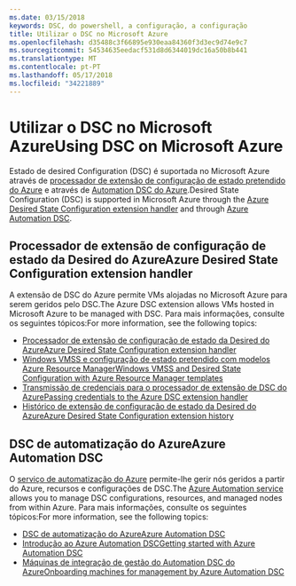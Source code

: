 ```yaml
---
ms.date: 03/15/2018
keywords: DSC, do powershell, a configuração, a configuração
title: Utilizar o DSC no Microsoft Azure
ms.openlocfilehash: d35488c3f66895e930eaa84360f3d3ec9d74e9c7
ms.sourcegitcommit: 54534635eedacf531d8d6344019dc16a50b8b441
ms.translationtype: MT
ms.contentlocale: pt-PT
ms.lasthandoff: 05/17/2018
ms.locfileid: "34221889"
---
```

# <a name="using-dsc-on-microsoft-azure"></a><span data-ttu-id="0a2f3-103">Utilizar o DSC no Microsoft Azure</span><span class="sxs-lookup"><span data-stu-id="0a2f3-103">Using DSC on Microsoft Azure</span></span>

<span data-ttu-id="0a2f3-104">Estado de desired Configuration (DSC) é suportada no Microsoft Azure através de [processador de extensão de configuração de estado pretendido do Azure](/azure/virtual-machines/virtual-machines-windows-extensions-dsc-overview) e através de [Automation DSC do Azure](/azure/automation/automation-dsc-overview).</span><span class="sxs-lookup"><span data-stu-id="0a2f3-104">Desired State Configuration (DSC) is supported in Microsoft Azure through the [Azure Desired State Configuration extension handler](/azure/virtual-machines/virtual-machines-windows-extensions-dsc-overview) and through [Azure Automation DSC](/azure/automation/automation-dsc-overview).</span></span>

## <a name="azure-desired-state-configuration-extension-handler"></a><span data-ttu-id="0a2f3-105">Processador de extensão de configuração de estado da Desired do Azure</span><span class="sxs-lookup"><span data-stu-id="0a2f3-105">Azure Desired State Configuration extension handler</span></span>

<span data-ttu-id="0a2f3-106">A extensão de DSC do Azure permite VMs alojadas no Microsoft Azure para serem geridos pelo DSC.</span><span class="sxs-lookup"><span data-stu-id="0a2f3-106">The Azure DSC extension allows VMs hosted in Microsoft Azure to be managed with DSC.</span></span>
<span data-ttu-id="0a2f3-107">Para mais informações, consulte os seguintes tópicos:</span><span class="sxs-lookup"><span data-stu-id="0a2f3-107">For more information, see the following topics:</span></span>

- [<span data-ttu-id="0a2f3-108">Processador de extensão de configuração de estado da Desired do Azure</span><span class="sxs-lookup"><span data-stu-id="0a2f3-108">Azure Desired State Configuration extension handler</span></span>](/azure/virtual-machines/virtual-machines-windows-extensions-dsc-overview)
- [<span data-ttu-id="0a2f3-109">Windows VMSS e configuração de estado pretendido com modelos Azure Resource Manager</span><span class="sxs-lookup"><span data-stu-id="0a2f3-109">Windows VMSS and Desired State Configuration with Azure Resource Manager templates</span></span>](/azure/virtual-machines/virtual-machines-windows-extensions-dsc-template)
- [<span data-ttu-id="0a2f3-110">Transmissão de credenciais para o processador de extensão de DSC do Azure</span><span class="sxs-lookup"><span data-stu-id="0a2f3-110">Passing credentials to the Azure DSC extension handler</span></span>](/azure/virtual-machines/virtual-machines-windows-extensions-dsc-credentials)
- [<span data-ttu-id="0a2f3-111">Histórico de extensão de configuração de estado da Desired do Azure</span><span class="sxs-lookup"><span data-stu-id="0a2f3-111">Azure Desired State Configuration extension history</span></span>](azureDscexthistory.md)

## <a name="azure-automation-dsc"></a><span data-ttu-id="0a2f3-112">DSC de automatização do Azure</span><span class="sxs-lookup"><span data-stu-id="0a2f3-112">Azure Automation DSC</span></span>

<span data-ttu-id="0a2f3-113">O [serviço de automatização do Azure](https://azure.microsoft.com/services/automation/) permite-lhe gerir nós geridos a partir do Azure, recursos e configurações de DSC.</span><span class="sxs-lookup"><span data-stu-id="0a2f3-113">The [Azure Automation service](https://azure.microsoft.com/services/automation/) allows you to manage DSC configurations, resources, and managed nodes from within Azure.</span></span> <span data-ttu-id="0a2f3-114">Para mais informações, consulte os seguintes tópicos:</span><span class="sxs-lookup"><span data-stu-id="0a2f3-114">For more information, see the following topics:</span></span>

- [<span data-ttu-id="0a2f3-115">DSC de automatização do Azure</span><span class="sxs-lookup"><span data-stu-id="0a2f3-115">Azure Automation DSC</span></span>](/azure/automation/automation-dsc-overview)
- [<span data-ttu-id="0a2f3-116">Introdução ao Azure Automation DSC</span><span class="sxs-lookup"><span data-stu-id="0a2f3-116">Getting started with Azure Automation DSC</span></span>](/azure/automation/automation-dsc-getting-started)
- [<span data-ttu-id="0a2f3-117">Máquinas de integração de gestão do Automation DSC do Azure</span><span class="sxs-lookup"><span data-stu-id="0a2f3-117">Onboarding machines for management by Azure Automation DSC</span></span>](/azure/automation/automation-dsc-onboarding)